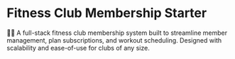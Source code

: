 # Fitness Club Membership Starter

🏋️‍♂️ A full-stack fitness club membership system built to streamline member management, plan subscriptions, and workout scheduling. Designed with scalability and ease-of-use for clubs of any size.
